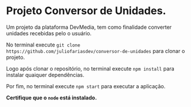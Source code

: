 <h1>Projeto Conversor de Unidades.</h1>
<p>Um projeto da plataforma DevMedia, tem como finalidade converter unidades recebidas pelo o usuário.</p>
<p>No terminal execute <code>git clone https://github.com/juliofariasdev/conversor-de-unidades</code> para clonar o projeto.</p>
<p>Logo após clonar o repositório, no terminal execute <code>npm install</code> para instalar quaiquer dependências.</p>
<p>Por fim, no terminal execute <code>npm start</code> para executar a aplicação.</p>
<strong>Certifique que o <code>node</code> está instalado.</strong>